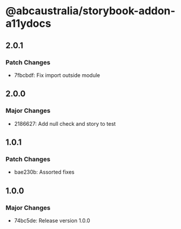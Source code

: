 # @abcaustralia/storybook-addon-a11ydocs

## 2.0.1

### Patch Changes

- 7fbcbdf: Fix import outside module

## 2.0.0

### Major Changes

- 2186627: Add null check and story to test

## 1.0.1

### Patch Changes

- bae230b: Assorted fixes

## 1.0.0

### Major Changes

- 74bc5de: Release version 1.0.0
